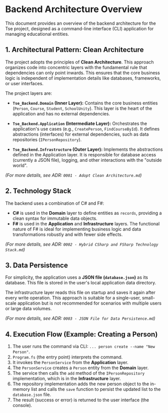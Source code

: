 # **Backend Architecture Overview**

This document provides an overview of the backend architecture for the Tse project, designed as a command-line interface (CLI) application for managing educational entities.

## **1. Architectural Pattern: Clean Architecture**

The project adopts the principles of **Clean Architecture**. This approach organizes code into concentric layers with the fundamental rule that dependencies can only point inwards. This ensures that the core business logic is independent of implementation details like databases, frameworks, or user interfaces.

The project layers are:

- **`Tse_Backend.Domain` (Inner Layer):** Contains the core business entities (`Person`, `Course`, `Student`, `SchoolUnity`). This layer is the heart of the application and has no external dependencies.

- **`Tse_Backend.Application` (Intermediate Layer):** Orchestrates the application's use cases (e.g., `CreatePerson`, `FindCourseById`). It defines abstractions (interfaces) for external dependencies, such as data repositories (`IPersonRepository`).

- **`Tse_Backend.Infrastructure` (Outer Layer):** Implements the abstractions defined in the Application layer. It is responsible for database access (currently a JSON file), logging, and other interactions with the "outside world".

*(For more details, see ADR: `0001 - Adopt Clean Architecture.md`)*

## **2. Technology Stack**

The backend uses a combination of C# and F#:

- **C#** is used in the **Domain** layer to define entities as `records`, providing a clean syntax for immutable data objects.
- **F#** is used in the **Application** and **Infrastructure** layers. The functional nature of F# is ideal for implementing business logic and data transformations robustly and with fewer side effects.

*(For more details, see ADR: `0002 - Hybrid CSharp and FSharp Technology Stack.md`)*

## **3. Data Persistence**

For simplicity, the application uses a **JSON file (`database.json`)** as its database. This file is stored in the user's local application data directory.

The infrastructure layer reads this file on startup and saves it again after every write operation. This approach is suitable for a single-user, small-scale application but is not recommended for scenarios with multiple users or large data volumes.

*(For more details, see ADR: `0003 - JSON File for Data Persistence.md`)*

## **4. Execution Flow (Example: Creating a Person)**

1. The user runs the command via CLI: `... person create --name "New Person"`.
2. `Program.fs` (the entry point) interprets the command.
3. It invokes the `PersonService` from the **Application** layer.
4. The `PersonService` creates a `Person` entity from the **Domain** layer.
5. The service then calls the `add` method of the `IPersonRepository` implementation, which is in the **Infrastructure** layer.
6. The repository implementation adds the new person object to the in-memory list and calls the `save` function to persist the updated list to the `database.json` file.
7. The result (success or error) is returned to the user interface (the console).

